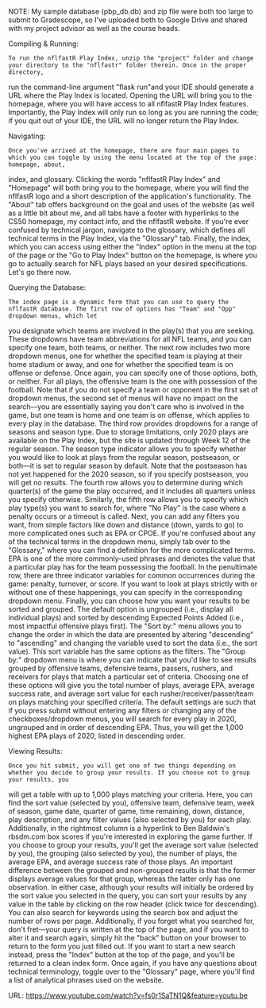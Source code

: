 NOTE: My sample database (pbp_db.db) and zip file were both too large to submit to Gradescope, so I've uploaded both to Google Drive and shared with my project
advisor as well as the course heads.

Compiling & Running:

    To run the nflfastR Play Index, unzip the "project" folder and change your directory to the "nflfastr" folder therein. Once in the proper directory,
run the command-line argument "flask run"and your IDE should generate a URL where the Play Index is located. Opening the URL will bring you to the
homepage, where you will have access to all nflfastR Play Index features. Importantly, the Play Index will only run so long as you are running the code;
if you quit out of your IDE, the URL will no longer return the Play Index.

Navigating:

    Once you've arrived at the homepage, there are four main pages to which you can toggle by using the menu located at the top of the page: homepage, about,
index, and glossary. Clicking the words "nflfastR Play Index" and "Homepage" will both bring you to the homepage, where you will find the nflfastR logo and
a short description of the application's functionality. The "About" tab offers background on the goal and uses of the website (as well as a little bit about
me, and all tabs have a footer with hyperlinks to the CS50 homepage, my contact info, and the nflfastR website. If you're ever confused by technical jargon,
navigate to the glossary, which defines all technical terms in the Play Index, via the "Glossary" tab. Finally, the index, which you can access using either
the "Index" option in the menu at the top of the page or the "Go to Play Index" button on the homepage, is where you go to actually search for NFL plays based
on your desired specifications. Let's go there now.

Querying the Database:

    The index page is a dynamic form that you can use to query the nflfastR database. The first row of options has "Team" and "Opp" dropdown menus, which let
you designate which teams are involved in the play(s) that you are seeking. These dropdowns have team abbreviations for all NFL teams, and you can specify
one team, both teams, or neither. The next row includes two more dropdown menus, one for whether the specified team is playing at their home stadium or away,
and one for whether the specified team is on offense or defense. Once again, you can specify one of those options, both, or neither. For all plays, the
offensive team is the one with possession of the football. Note that if you do not specify a team or opponent in the first set of dropdown menus, the second
set of menus will have no impact on the search––you are essentially saying you don't care who is involved in the game, but one team is home and one team is
on offense, which applies to every play in the database. The third row provides dropdowns for a range of seasons and season type. Due to storage limitations,
only 2020 plays are available on the Play Index, but the site is updated through Week 12 of the regular season. The season type indicator allows you to
specify whether you would like to look at plays from the regular season, postseason, or both––it is set to regular season by default. Note that the postseason
has not yet happened for the 2020 season, so if you specify postseason, you will get no results.
    The fourth row allows you to determine during which quarter(s) of the game the play occurred, and it includes all quarters unless you specify otherwise.
Similarly, the fifth row allows you to specify which play type(s) you want to search for, where "No Play" is the case where a penalty occurs or a timeout
is called. Next, you can add any filters you want, from simple factors like down and distance (down, yards to go) to more complicated ones such as EPA or CPOE.
If you're confused about any of the technical terms in the dropdown menu, simply tab over to the "Glossary," where you can find a definition for the more
complicated terms. EPA is one of the more commonly-used phrases and denotes the value that a particular play has for the team possessing the football.
In the penultimate row, there are three indicator variables for common occurrences during the game: penalty, turnover, or score. If you want to look at plays
strictly with or without one of these happenings, you can specify in the corresponding dropdown menu.
    Finally, you can choose how you want your results to be sorted and grouped. The default option is ungrouped (i.e., display all individual plays) and sorted
by descending Expected Points Added (i.e., most impactful offensive plays first). The "Sort by:" menu allows you to change the order in which the data are
presented by altering "descending" to "ascending" and changing the variable used to sort the data (i.e., the sort value). This sort variable has the same
options as the filters. The "Group by:" dropdown menu is where you can indicate that you'd like to see results grouped by offensive teams, defensive teams,
passers, rushers, and receivers for plays that match a particular set of criteria. Choosing one of these options will give you the total number of plays,
average EPA, average success rate, and average sort value for each rusher/receiver/passer/team on plays matching your specified criteria. The default settings
are such that if you press submit without entering any filters or changing any of the checkboxes/dropdown menus, you will search for every play in 2020,
ungrouped and in order of descending EPA. Thus, you will get the 1,000 highest EPA plays of 2020, listed in descending order.

Viewing Results:

    Once you hit submit, you will get one of two things depending on whether you decide to group your results. If you choose not to group your results, you
will get a table with up to 1,000 plays matching your criteria. Here, you can find the sort value (selected by you), offensive team, defensive team, week of
season, game date, quarter of game, time remaining, down, distance, play description, and any filter values (also selected by you) for each play. Additionally,
in the rightmost column is a hyperlink to Ben Baldwin's rbsdm.com box scores if you're interested in exploring the game further. If you choose to group your
results, you'll get the average sort value (selected by you), the grouping (also selected by you), the number of plays, the average EPA, and average success
rate of those plays. An important difference between the grouped and non-grouped results is that the former displays average values for that group,
whereas the latter only has one observation.
    In either case, although your results will initially be ordered by the sort value you selected in the query, you can sort your results by any value in
the table by clicking on the row header (click twice for descending). You can also search for keywords using the search box and adjust the number of rows
per page. Additionally, if you forget what you searched for, don't fret––your query is written at the top of the page, and if you want to alter it and search
again, simply hit the "back" button on your browser to return to the form you just filled out. If you want to start a new search instead, press the "Index"
button at the top of the page, and you'll be returned to a clean index form. Once again, if you have any questions about technical terminology, toggle over
to the "Glossary" page, where you'll find a list of analytical phrases used on the website.

URL: https://www.youtube.com/watch?v=fs0r1SaTN1Q&feature=youtu.be